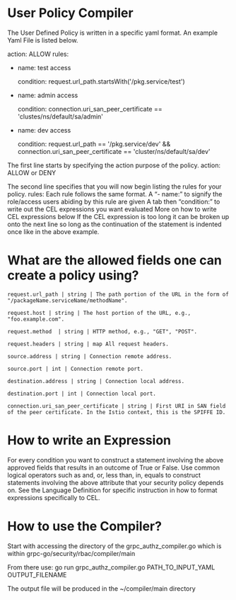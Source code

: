 # User Policy Compiler

The User Defined Policy is written in a specific yaml format. An example Yaml File is listed below.

action: ALLOW
rules:
- name: test access

  condition: request.url_path.startsWith('/pkg.service/test')
- name: admin access

  condition: connection.uri_san_peer_certificate == 'clustes/ns/default/sa/admin'
- name: dev access

  condition: request.url_path == '/pkg.service/dev' &&
    connection.uri_san_peer_certificate == 'cluster/ns/default/sa/dev'
    
The first line starts by specifying the action purpose of the policy. 
action: ALLOW or DENY

The second line specifies that you will now begin listing the rules for your policy. 
  rules:
  Each rule follows the same format.
    A “- name:” to signify the role/access users abiding by this rule are given
    A tab then “condition:” to write out the CEL expressions you want evaluated
    More on how to write CEL expressions below
    If the CEL expression is too long it can be broken up onto the next line so long as the continuation of the statement is indented once like in the above example.
    

# What are the allowed fields one can create a policy using?

    request.url_path | string | The path portion of the URL in the form of "/packageName.serviceName/methodName".

    request.host | string | The host portion of the URL, e.g., "foo.example.com".

    request.method  | string | HTTP method, e.g., "GET", "POST".

    request.headers | string | map All request headers. 

    source.address | string | Connection remote address.

    source.port | int | Connection remote port.

    destination.address | string | Connection local address.

    destination.port | int | Connection local port.

    connection.uri_san_peer_certificate | string | First URI in SAN field of the peer certificate. In the Istio context, this is the SPIFFE ID.




# How to write an Expression 

For every condition you want to construct a statement involving the above approved fields that results in an outcome of True or False.
Use common logical operators such as and, or, less than, in, equals to construct statements involving the above attribute that your security policy depends on.
See the Language Definition for specific instruction in how to format expressions specifically to CEL.

# How to use the Compiler?
Start with accessing the directory of the grpc_authz_compiler.go which is within grpc-go/security/rbac/compiler/main

From there use:
 go run grpc_authz_compiler.go PATH_TO_INPUT_YAML OUTPUT_FILENAME

The output file will be produced in the ~/compiler/main directory
